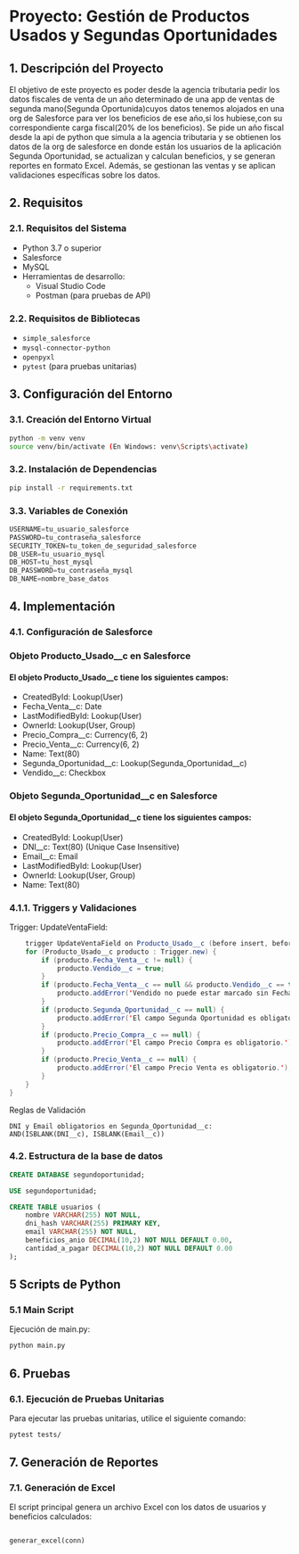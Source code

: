 # **Proyecto: Gestión de Productos Usados y Segundas Oportunidades**

## **1. Descripción del Proyecto**

El objetivo de este proyecto es poder desde la agencia tributaria pedir los datos fiscales de venta de un año determinado de una app de ventas de segunda mano(Segunda Oportunida)cuyos datos tenemos alojados en una org de Salesforce para ver los beneficios de ese año,si los hubiese,con su correspondiente carga fiscal(20% de los beneficios). 
Se pide un año fiscal desde la api de python que simula a la agencia tributaria y se obtienen los datos de la org de salesforce en donde están los usuarios de la aplicación Segunda Oportunidad, se actualizan y calculan beneficios, y se generan reportes en formato Excel. Además, se gestionan las ventas y se aplican validaciones específicas sobre los datos.

## **2. Requisitos**

### **2.1. Requisitos del Sistema**

- Python 3.7 o superior
- Salesforce
- MySQL
- Herramientas de desarrollo:
  - Visual Studio Code
  - Postman (para pruebas de API)
  
### **2.2. Requisitos de Bibliotecas**

- `simple_salesforce`
- `mysql-connector-python`
- `openpyxl`
- `pytest` (para pruebas unitarias)

## **3. Configuración del Entorno**

### **3.1. Creación del Entorno Virtual**

```bash
python -m venv venv
source venv/bin/activate (En Windows: venv\Scripts\activate)
```
### **3.2. Instalación de Dependencias**

```bash
pip install -r requirements.txt
```
### **3.3. Variables de Conexión**

```python
USERNAME=tu_usuario_salesforce
PASSWORD=tu_contraseña_salesforce
SECURITY_TOKEN=tu_token_de_seguridad_salesforce
DB_USER=tu_usuario_mysql
DB_HOST=tu_host_mysql
DB_PASSWORD=tu_contraseña_mysql
DB_NAME=nombre_base_datos
```
## **4. Implementación**
### **4.1. Configuración de Salesforce**

### Objeto Producto_Usado__c en Salesforce
#### El objeto Producto_Usado__c tiene los siguientes campos:
 * CreatedById: Lookup(User)
 * Fecha_Venta__c: Date
 * LastModifiedById: Lookup(User)
 * OwnerId: Lookup(User, Group)
 * Precio_Compra__c: Currency(6, 2)
 * Precio_Venta__c: Currency(6, 2)
 * Name: Text(80)
 * Segunda_Oportunidad__c: Lookup(Segunda_Oportunidad__c)
 * Vendido__c: Checkbox


### Objeto Segunda_Oportunidad__c en Salesforce
#### El objeto Segunda_Oportunidad__c tiene los siguientes campos:

* CreatedById: Lookup(User)
* DNI__c: Text(80) (Unique Case Insensitive)
* Email__c: Email
* LastModifiedById: Lookup(User)
* OwnerId: Lookup(User, Group)
* Name: Text(80)
### **4.1.1. Triggers y Validaciones**

Trigger: UpdateVentaField:
```java
    trigger UpdateVentaField on Producto_Usado__c (before insert, before update) {
    for (Producto_Usado__c producto : Trigger.new) {
        if (producto.Fecha_Venta__c != null) {
            producto.Vendido__c = true;
        }
        if (producto.Fecha_Venta__c == null && producto.Vendido__c == true) {
            producto.addError('Vendido no puede estar marcado sin Fecha de Venta.');
        }
        if (producto.Segunda_Oportunidad__c == null) {
            producto.addError('El campo Segunda Oportunidad es obligatorio.');
        }
        if (producto.Precio_Compra__c == null) {
            producto.addError('El campo Precio Compra es obligatorio.');
        }
        if (producto.Precio_Venta__c == null) {
            producto.addError('El campo Precio Venta es obligatorio.');
        }
    }
}
```

Reglas de Validación

    DNI y Email obligatorios en Segunda_Oportunidad__c:
    AND(ISBLANK(DNI__c), ISBLANK(Email__c))
### **4.2. Estructura de la base de datos**

```sql
CREATE DATABASE segundoportunidad;

USE segundoportunidad;

CREATE TABLE usuarios (
    nombre VARCHAR(255) NOT NULL,
    dni_hash VARCHAR(255) PRIMARY KEY,
    email VARCHAR(255) NOT NULL,
    beneficios_anio DECIMAL(10,2) NOT NULL DEFAULT 0.00,
    cantidad_a_pagar DECIMAL(10,2) NOT NULL DEFAULT 0.00
);
```
## **5 Scripts de Python**
### **5.1 Main Script**

Ejecución de main.py:
```bash
python main.py
```

## **6. Pruebas**
### **6.1. Ejecución de Pruebas Unitarias**

Para ejecutar las pruebas unitarias, utilice el siguiente comando:
```bash
pytest tests/
```

## **7. Generación de Reportes**
### **7.1. Generación de Excel**

El script principal genera un archivo Excel con los datos de usuarios y beneficios calculados:

```python

generar_excel(conn)

```




